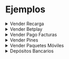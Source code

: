 # Ejemplos

<details>

<summary>Vender Recarga</summary>

```json
{
  "data": {
    "productId": 10000,
    "customerCellphone": "32212341010",
    "amount": 1000
  },
  "_version": "1.7.13",
  "_channel": "WS",
  "_geolocation": null
}
```

</details>

<details>

<summary>Vender Betplay</summary>

El campo \_geolocation se valida si el producto está activo contra la ciudad más cercana

```json

{
  "data": {
    "productId": 206000,
    "customerDocument": "123456",
    "customerCellphone": "32212341010",
    "amount": 1000
  },
  "_version": "1.7.13",
  "_channel": "WS",
  "_geolocation": {
    "commerceId": 10,
    "address": "Calle 10",
    "lat": 35.9501734,
    "lon": 14.413812,
    "accuracy": 15.321
  }
}
```

</details>

<details>

<summary>Vender Pago Facturas</summary>

```json
{
  "data": {
    "productId": 527611,
    "reference": "8612312",
    "customerCellphone": "3148527176"
    "amount": 29500
  },
  "_version": "1.10.2",
  "_channel": "WS",
  "_geolocation": null
}
```

</details>

<details>

<summary>Vender  Pines</summary>

```json
  "data": {
    "productId": 101001,
    "customerCellphone": "3148527176",
    "customerEmail": "luis.correal@bemovil.net",
    "amount": 20000
  },
  "_version": "1.10.2",
  "_channel": "WS",
  "_geolocation": null
}
```

</details>

<details>

<summary>Vender Paquetes Móviles</summary>

```json
{
  "data": {
    "productId": 20043,
    "customerCellphone": "3148527176",
    "amount": 16000
  },
  "_deviceId": "6c7ec409-249a-4f21-9a92-720e441fd998",
  "_version": "1.10.2",
  "_channel": "WS",
  "_geolocation": null
}
```

</details>

<details>

<summary>Depósitos Bancarios</summary>

```jsonp
{
  "data": {
    "productId": 411001,
    "amount": 300000,
    "accountType": "1",
    "accountNumber": "666777666",
    "customerCellphone": "3148527176",
    "customerDocument": "1198674521"
  },
  "_channel": "WS",
  "_geolocation": {
    "lat": 4.551174364972845,
    "lon": -75.66465588419928,
    "accuracy": 124
  }
}
```

</details>
